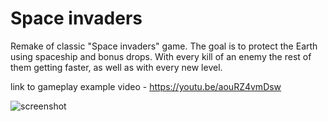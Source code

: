# Space invaders
Remake of classic "Space invaders" game. The goal is to protect the Earth using spaceship and bonus drops. With every kill of an enemy the rest of them getting faster, as well as with every new level.

link to gameplay example video - https://youtu.be/aouRZ4vmDsw

![screenshot](https://lh4.googleusercontent.com/Ziz2YG3rZq5haH9_Uh6FPd2r_Gv8HqFe8_R_JSomeGt0BE07YbUcm4Oc2K5k5G9NqhE=w2400)
